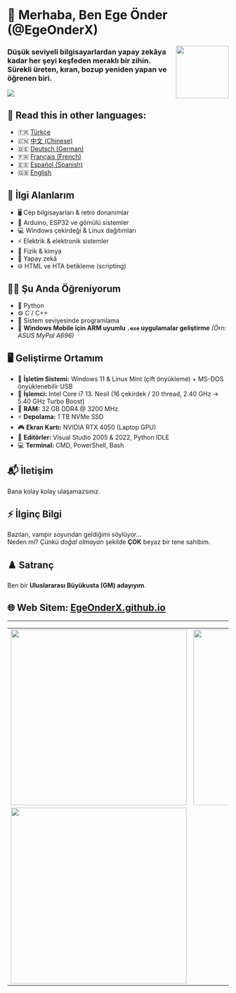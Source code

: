 # 👋 Merhaba, Ben Ege Önder (@EgeOnderX)  
<img src="https://github.com/user-attachments/assets/6a82a9bd-04b0-4ed8-bf4c-cac5479cf905" align="right" width="120" />

### Düşük seviyeli bilgisayarlardan yapay zekâya kadar her şeyi keşfeden meraklı bir zihin. Sürekli üreten, kıran, bozup yeniden yapan ve öğrenen biri.  
![](https://user-images.githubusercontent.com/74038190/212284100-561aa473-3905-4a80-b561-0d28506553ee.gif)


## 📌 **Read this in other languages:**  
- 🇹🇷 [Türkçe](README_TR.md)
- 🇨🇳 [中文 (Chinese)](README_CN.md)
- 🇩🇪 [Deutsch (German)](README_DE.md)
- 🇫🇷 [Français (French)](README_FR.md)
- 🇪🇸 [Español (Spanish)](README_ES.md)
- 🇬🇧 [English](README.md)




## 🧠 İlgi Alanlarım  
- 🖥️ Cep bilgisayarları & retro donanımlar  
- 🔧 Arduino, ESP32 ve gömülü sistemler  
- 💻 Windows çekirdeği & Linux dağıtımları  
- ⚡ Elektrik & elektronik sistemler  
- 🧪 Fizik & kimya  
- 🤖 Yapay zekâ  
- 🌐 HTML ve HTA betikleme (scripting)


## 🧑‍💻 Şu Anda Öğreniyorum  
- 🐍 Python  
- ⚙️ C / C++  
- 📡 Sistem seviyesinde programlama  
- 📲 **Windows Mobile için ARM uyumlu `.exe` uygulamalar geliştirme** *(Örn: ASUS MyPal A696)*


## 🖥️ Geliştirme Ortamım  
- 💽 **İşletim Sistemi:** Windows 11 & Linux Mint (çift önyükleme) + MS-DOS önyüklenebilir USB  
- 🧠 **İşlemci:** Intel Core i7 13. Nesil (16 çekirdek / 20 thread, 2.40 GHz → 5.40 GHz Turbo Boost)  
- 💾 **RAM:** 32 GB DDR4 @ 3200 MHz  
- ⚡ **Depolama:** 1 TB NVMe SSD  
- 🎮 **Ekran Kartı:** NVIDIA RTX 4050 (Laptop GPU)  
- 🧰 **Editörler:** Visual Studio 2005 & 2022, Python IDLE  
- 💻 **Terminal:** CMD, PowerShell, Bash


## 📬 İletişim  
Bana kolay kolay ulaşamazsınız.


## ⚡ İlginç Bilgi  
Bazıları, vampir soyundan geldiğimi söylüyor...  
Neden mi? Çünkü *doğal olmayan* şekilde **ÇOK** beyaz bir tene sahibim.


## ♟️ Satranç  
Ben bir **Uluslararası Büyükusta (GM) adayıyım**.


## 🌐 Web Sitem: [EgeOnderX.github.io](https://EgeOnderX.github.io)
---
<table>
  <tr>
    <td align="left">
      <img src="https://github-readme-stats.vercel.app/api?username=EgeOnderX&show_icons=true&theme=radical" width="400px"/>
    </td>
    <td align="right">
      <img src="https://github-readme-stats.vercel.app/api/top-langs/?username=EgeOnderX&layout=compact&theme=radical" width="400px"/>
    </td>
  </tr>
  <tr>
    <td align="left">
      <img src="https://streak-stats.demolab.com/?user=EgeOnderX&theme=radical" width="400px"/>
    </td>
    <td align="right">
    </td>
  </tr>
</table>
<!---
EgeOnderX/EgeOnderX is a ✨ special ✨ repository because its `README.md` (this file) appears on your GitHub profile.
--->
